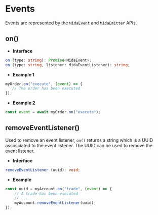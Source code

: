 # Events
Events are represented by the `MidaEvent` and `MidaEmitter` APIs.

## on()

- **Interface**
```typescript
on (type: string): Promise<MidaEvent>;
on (type: string, listener: MidaEventListener): string;
```
- **Example 1**
```javascript
myOrder.on("execute", (event) => {
   // The order has been executed 
});
```
- **Example 2**
```javascript
const event = await myOrder.on("execute");
```

## removeEventListener()
Used to remove an event listener, `on()` returns a string which is a UUID
assosciated to the event listener. The UUID can be used to
remove the event listener.

- **Interface**
```typescript
removeEventListener (uuid): void;
```
- **Example**
```javascript
const uuid = myAccount.on("trade", (event) => {
    // A trade has been executed
    // ...
    myAccount.removeEventListener(uuid);
});
```
